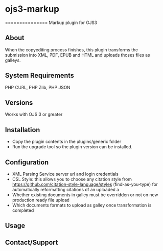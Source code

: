 # ojs3-markup
===============
Markup plugin for OJS3

About
-----
When the copyediting process finishes, this plugin transforms the submission into XML, PDF, EPUB and HTML and uploads thoses files as galleys.

System Requirements
-------------------
PHP CURL, PHP Zlib, PHP JSON

Versions
------------
Works with OJS 3 or greater

Installation
------------
- Copy the plugin contents in the plugins/generic folder
- Run the upgrade tool so the plugin version can be installed.

Configuration
------------
- XML Parsing Service server url and login credentials
- CSL Style: this allows you to choose any citation style from https://github.com/citation-style-language/styles (find-as-you-type) for automatically reformatting citations of an uploaded a
- Whether existing documents in galley must be overridden or not on new production ready file upload
- Which documents formats to upload as galley once transformation is completed

Usage
-----


Contact/Support
---------------



